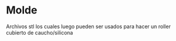 # Molde
Archivos stl los cuales luego pueden ser usados para hacer un roller cubierto de caucho/silicona
